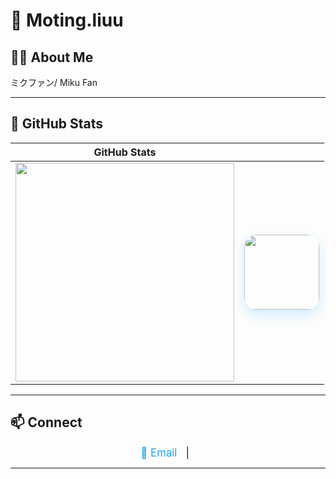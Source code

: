 # 🌱 Moting.liuu

## 🧑‍🎓 About Me
ミクファン/ Miku Fan

---

## 🌟 GitHub Stats

| GitHub Stats |  |
|--------------|-----------|
| <img src="https://github-readme-stats.vercel.app/api?username=MotingLiuu&show_icons=true&count_private=true&theme=tokyonight" width="350"/> | <img src="https://github.com/MotingLiuu/MotingLiuu/blob/main/imgs/miku.gif1.gif" width="120" style="border-radius:20px; box-shadow:0 8px 20px rgba(100, 200, 255, 0.3);"/> |



---

## 📫 Connect

<div align="center" style="font-size: 1.2em;">
  <a href="mailto:moting.liuu@gmail.com" style="text-decoration: none; color: #1da1f2;">
    📧 Email
  </a> &nbsp;&nbsp;|&nbsp;&nbsp;
</div>

---

<p align="center" style="font-size: 0.9em; color: #6c757d;">
  
</p>
